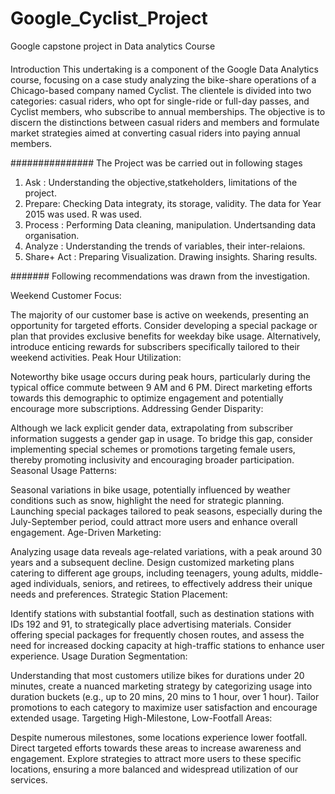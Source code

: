 # Google_Cyclist_Project
Google capstone project in Data analytics Course

####

Introduction
This undertaking is a component of the Google Data Analytics course, focusing on a case study analyzing the bike-share operations of a Chicago-based company named Cyclist. The clientele is divided into two categories: casual riders, who opt for single-ride or full-day passes, and Cyclist members, who subscribe to annual memberships. The objective is to discern the distinctions between casual riders and members and formulate market strategies aimed at converting casual riders into paying annual members.


###############
The Project was  be carried out in following stages 
1.	Ask :  Understanding the objective,statkeholders, limitations of the project. 
2.	Prepare: Checking Data integraty, its storage, validity. The data for Year 2015 was used. R was used. 
3.	Process : Performing Data  cleaning, manipulation. Undertsanding data organisation.
4.	Analyze : Understanding the trends of variables, their inter-relaions. 
5.	Share+ Act : Preparing Visualization. Drawing insights. Sharing results.

#######
Following recommendations was drawn from the investigation. 

Weekend Customer Focus:

The majority of our customer base is active on weekends, presenting an opportunity for targeted efforts. Consider developing a special package or plan that provides exclusive benefits for weekday bike usage. Alternatively, introduce enticing rewards for subscribers specifically tailored to their weekend activities.
Peak Hour Utilization:

Noteworthy bike usage occurs during peak hours, particularly during the typical office commute between 9 AM and 6 PM. Direct marketing efforts towards this demographic to optimize engagement and potentially encourage more subscriptions.
Addressing Gender Disparity:

Although we lack explicit gender data, extrapolating from subscriber information suggests a gender gap in usage. To bridge this gap, consider implementing special schemes or promotions targeting female users, thereby promoting inclusivity and encouraging broader participation.
Seasonal Usage Patterns:

Seasonal variations in bike usage, potentially influenced by weather conditions such as snow, highlight the need for strategic planning. Launching special packages tailored to peak seasons, especially during the July-September period, could attract more users and enhance overall engagement.
Age-Driven Marketing:

Analyzing usage data reveals age-related variations, with a peak around 30 years and a subsequent decline. Design customized marketing plans catering to different age groups, including teenagers, young adults, middle-aged individuals, seniors, and retirees, to effectively address their unique needs and preferences.
Strategic Station Placement:

Identify stations with substantial footfall, such as destination stations with IDs 192 and 91, to strategically place advertising materials. Consider offering special packages for frequently chosen routes, and assess the need for increased docking capacity at high-traffic stations to enhance user experience.
Usage Duration Segmentation:

Understanding that most customers utilize bikes for durations under 20 minutes, create a nuanced marketing strategy by categorizing usage into duration buckets (e.g., up to 20 mins, 20 mins to 1 hour, over 1 hour). Tailor promotions to each category to maximize user satisfaction and encourage extended usage.
Targeting High-Milestone, Low-Footfall Areas:

Despite numerous milestones, some locations experience lower footfall. Direct targeted efforts towards these areas to increase awareness and engagement. Explore strategies to attract more users to these specific locations, ensuring a more balanced and widespread utilization of our services.




